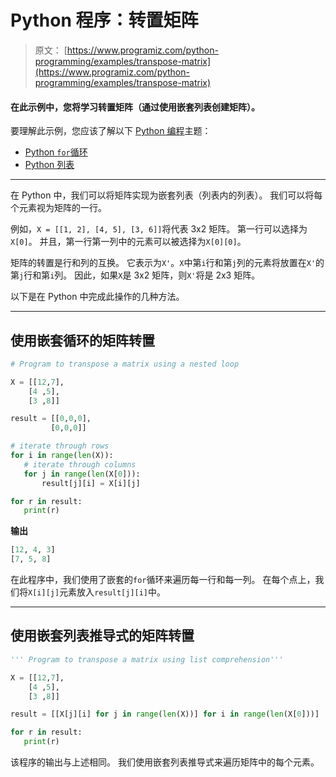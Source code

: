 # Python 程序：转置矩阵

> 原文： [https://www.programiz.com/python-programming/examples/transpose-matrix](https://www.programiz.com/python-programming/examples/transpose-matrix)

#### 在此示例中，您将学习转置矩阵（通过使用嵌套列表创建矩阵）。

要理解此示例，您应该了解以下 [Python 编程](/python-programming "Python tutorial")主题：

*   [Python `for`循环](/python-programming/for-loop)
*   [Python 列表](/python-programming/list)

* * *

在 Python 中，我们可以将矩阵实现为嵌套列表（列表内的列表）。 我们可以将每个元素视为矩阵的一行。

例如，`X = [[1, 2], [4, 5], [3, 6]]`将代表 3x2 矩阵。 第一行可以选择为`X[0]`。 并且，第一行第一列中的元素可以被选择为`X[0][0]`。

矩阵的转置是行和列的互换。 它表示为`X'`。`X`中第`i`行和第`j`列的元素将放置在`X'`的第`j`行和第`i`列。 因此，如果`X`是 3x2 矩阵，则`X'`将是 2x3 矩阵。

以下是在 Python 中完成此操作的几种方法。

* * *

## 使用嵌套循环的矩阵转置

```py
# Program to transpose a matrix using a nested loop

X = [[12,7],
    [4 ,5],
    [3 ,8]]

result = [[0,0,0],
         [0,0,0]]

# iterate through rows
for i in range(len(X)):
   # iterate through columns
   for j in range(len(X[0])):
       result[j][i] = X[i][j]

for r in result:
   print(r) 
```

**输出**

```py
[12, 4, 3]
[7, 5, 8] 
```

在此程序中，我们使用了嵌套的`for`循环来遍历每一行和每一列。 在每个点上，我们将`X[i][j]`元素放入`result[j][i]`中。

* * *

## 使用嵌套列表推导式的矩阵转置

```py
''' Program to transpose a matrix using list comprehension'''

X = [[12,7],
    [4 ,5],
    [3 ,8]]

result = [[X[j][i] for j in range(len(X))] for i in range(len(X[0]))]

for r in result:
   print(r)
```

该程序的输出与上述相同。 我们使用嵌套列表推导式来遍历矩阵中的每个元素。